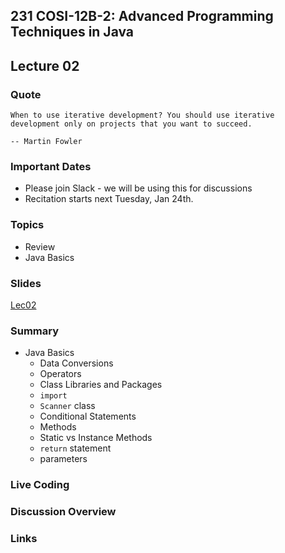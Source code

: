 ## 231 COSI-12B-2: Advanced Programming Techniques in Java

## Lecture 02

### Quote

```text
When to use iterative development? You should use iterative development only on projects that you want to succeed.

-- Martin Fowler
```

### Important Dates

* Please join Slack - we will be using this for discussions
* Recitation starts next Tuesday, Jan 24th.

### Topics

* Review
* Java Basics

### Slides
[Lec02](Lec02.pdf)

### Summary

* Java Basics
    * Data Conversions
    * Operators
    * Class Libraries and Packages
    * `import`
    * `Scanner` class
    * Conditional Statements
    * Methods
    * Static vs Instance Methods
    * `return` statement
    * parameters


### Live Coding


### Discussion Overview


### Links
